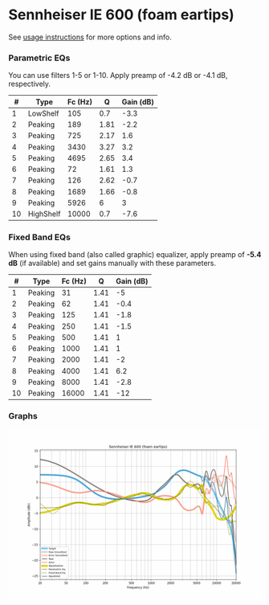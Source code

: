 # Sennheiser IE 600 (foam eartips)
See [usage instructions](https://github.com/jaakkopasanen/AutoEq#usage) for more options and info.

### Parametric EQs
You can use filters 1-5 or 1-10. Apply preamp of -4.2 dB or -4.1 dB, respectively.

|   # | Type      |   Fc (Hz) |    Q |   Gain (dB) |
|-----|-----------|-----------|------|-------------|
|   1 | LowShelf  |       105 | 0.7  |        -3.3 |
|   2 | Peaking   |       189 | 1.81 |        -2.2 |
|   3 | Peaking   |       725 | 2.17 |         1.6 |
|   4 | Peaking   |      3430 | 3.27 |         3.2 |
|   5 | Peaking   |      4695 | 2.65 |         3.4 |
|   6 | Peaking   |        72 | 1.61 |         1.3 |
|   7 | Peaking   |       126 | 2.62 |        -0.7 |
|   8 | Peaking   |      1689 | 1.66 |        -0.8 |
|   9 | Peaking   |      5926 | 6    |         3   |
|  10 | HighShelf |     10000 | 0.7  |        -7.6 |

### Fixed Band EQs
When using fixed band (also called graphic) equalizer, apply preamp of **-5.4 dB** (if available) and set gains manually with these parameters.

|   # | Type    |   Fc (Hz) |    Q |   Gain (dB) |
|-----|---------|-----------|------|-------------|
|   1 | Peaking |        31 | 1.41 |        -5   |
|   2 | Peaking |        62 | 1.41 |        -0.4 |
|   3 | Peaking |       125 | 1.41 |        -1.8 |
|   4 | Peaking |       250 | 1.41 |        -1.5 |
|   5 | Peaking |       500 | 1.41 |         1   |
|   6 | Peaking |      1000 | 1.41 |         1   |
|   7 | Peaking |      2000 | 1.41 |        -2   |
|   8 | Peaking |      4000 | 1.41 |         6.2 |
|   9 | Peaking |      8000 | 1.41 |        -2.8 |
|  10 | Peaking |     16000 | 1.41 |       -12   |

### Graphs
![](./Sennheiser%20IE%20600%20(foam%20eartips).png)
